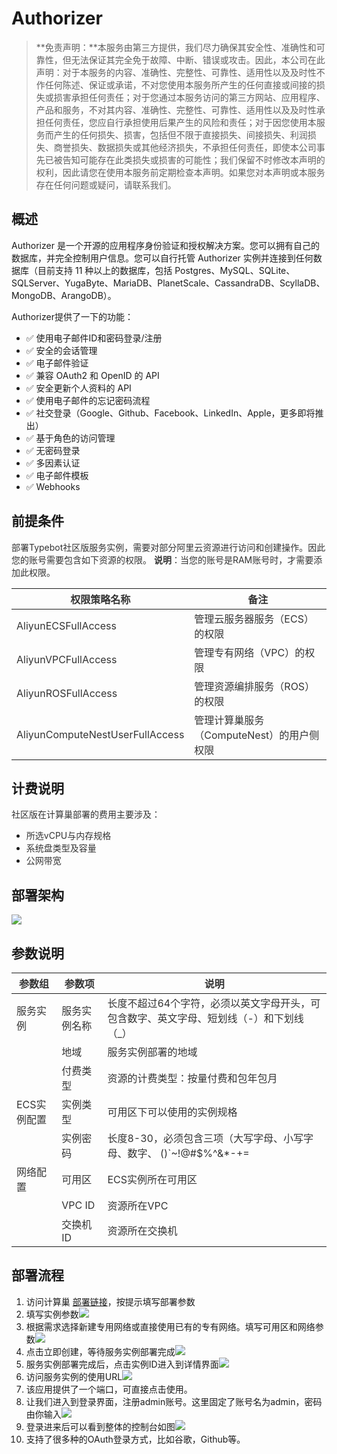 # Authorizer

>**免责声明：**本服务由第三方提供，我们尽力确保其安全性、准确性和可靠性，但无法保证其完全免于故障、中断、错误或攻击。因此，本公司在此声明：对于本服务的内容、准确性、完整性、可靠性、适用性以及及时性不作任何陈述、保证或承诺，不对您使用本服务所产生的任何直接或间接的损失或损害承担任何责任；对于您通过本服务访问的第三方网站、应用程序、产品和服务，不对其内容、准确性、完整性、可靠性、适用性以及及时性承担任何责任，您应自行承担使用后果产生的风险和责任；对于因您使用本服务而产生的任何损失、损害，包括但不限于直接损失、间接损失、利润损失、商誉损失、数据损失或其他经济损失，不承担任何责任，即使本公司事先已被告知可能存在此类损失或损害的可能性；我们保留不时修改本声明的权利，因此请您在使用本服务前定期检查本声明。如果您对本声明或本服务存在任何问题或疑问，请联系我们。

## 概述
Authorizer 是一个开源的应用程序身份验证和授权解决方案。您可以拥有自己的数据库，并完全控制用户信息。您可以自行托管 Authorizer 实例并连接到任何数据库（目前支持 11 种以上的数据库，包括 Postgres、MySQL、SQLite、SQLServer、YugaByte、MariaDB、PlanetScale、CassandraDB、ScyllaDB、MongoDB、ArangoDB）。

Authorizer提供了一下的功能：
- ✅ 使用电子邮件ID和密码登录/注册
- ✅ 安全的会话管理
- ✅ 电子邮件验证
- ✅ 兼容 OAuth2 和 OpenID 的 API
- ✅ 安全更新个人资料的 API
- ✅ 使用电子邮件的忘记密码流程
- ✅ 社交登录（Google、Github、Facebook、LinkedIn、Apple，更多即将推出）
- ✅ 基于角色的访问管理
- ✅ 无密码登录
- ✅ 多因素认证
- ✅ 电子邮件模板
- ✅ Webhooks

## 前提条件
<font style="color:rgb(51, 51, 51);">部署Typebot社区版服务实例，需要对部分阿里云资源进行访问和创建操作。因此您的账号需要包含如下资源的权限。</font><font style="color:rgb(51, 51, 51);"> </font>**<font style="color:rgb(51, 51, 51);">说明</font>**<font style="color:rgb(51, 51, 51);">：当您的账号是RAM账号时，才需要添加此权限。</font>

| <font style="color:rgb(51, 51, 51);">权限策略名称</font> | <font style="color:rgb(51, 51, 51);">备注</font> |
| --- | --- |
| <font style="color:rgb(51, 51, 51);">AliyunECSFullAccess</font> | <font style="color:rgb(51, 51, 51);">管理云服务器服务（ECS）的权限</font> |
| <font style="color:rgb(51, 51, 51);">AliyunVPCFullAccess</font> | <font style="color:rgb(51, 51, 51);">管理专有网络（VPC）的权限</font> |
| <font style="color:rgb(51, 51, 51);">AliyunROSFullAccess</font> | <font style="color:rgb(51, 51, 51);">管理资源编排服务（ROS）的权限</font> |
| <font style="color:rgb(51, 51, 51);">AliyunComputeNestUserFullAccess</font> | <font style="color:rgb(51, 51, 51);">管理计算巢服务（ComputeNest）的用户侧权限</font> |


## 计费说明
<font style="color:rgb(51, 51, 51);"> 社区版在计算巢部署的费用主要涉及：</font>

+ <font style="color:rgb(51, 51, 51);">所选vCPU与内存规格</font>
+ <font style="color:rgb(51, 51, 51);">系统盘类型及容量</font>
+ <font style="color:rgb(51, 51, 51);">公网带宽</font>

## 部署架构
![](./img/deploy.png)



## 参数说明
| <font style="color:rgb(51, 51, 51);">参数组</font> | <font style="color:rgb(51, 51, 51);">参数项</font> | <font style="color:rgb(51, 51, 51);">说明</font> |
| --- | --- | --- |
| <font style="color:rgb(51, 51, 51);">服务实例</font> | <font style="color:rgb(51, 51, 51);">服务实例名称</font> | <font style="color:rgb(51, 51, 51);">长度不超过64个字符，必须以英文字母开头，可包含数字、英文字母、短划线（-）和下划线（_）</font> |
| | <font style="color:rgb(51, 51, 51);">地域</font> | <font style="color:rgb(51, 51, 51);">服务实例部署的地域</font> |
| | <font style="color:rgb(51, 51, 51);">付费类型</font> | <font style="color:rgb(51, 51, 51);">资源的计费类型：按量付费和包年包月</font> |
| <font style="color:rgb(51, 51, 51);">ECS实例配置</font> | <font style="color:rgb(51, 51, 51);">实例类型</font> | <font style="color:rgb(51, 51, 51);">可用区下可以使用的实例规格</font> |
| | <font style="color:rgb(51, 51, 51);">实例密码</font> | <font style="color:rgb(51, 51, 51);">长度8-30，必须包含三项（大写字母、小写字母、数字、 ()`~!@#$%^&*-+=|{}[]:;'<>,.?/ 中的特殊符号）</font> |
| <font style="color:rgb(51, 51, 51);">网络配置</font> | <font style="color:rgb(51, 51, 51);">可用区</font> | <font style="color:rgb(51, 51, 51);">ECS实例所在可用区</font> |
| | <font style="color:rgb(51, 51, 51);">VPC ID</font> | <font style="color:rgb(51, 51, 51);">资源所在VPC</font> |
| | <font style="color:rgb(51, 51, 51);">交换机ID</font> | <font style="color:rgb(51, 51, 51);">资源所在交换机</font> |


## 部署流程
1. 访问计算巢 [部署链接](https://computenest.console.aliyun.com/service/instance/create/default?type=user&ServiceName=Authorizer%E7%A4%BE%E5%8C%BA%E7%89%88)，按提示填写部署参数
2. 填写实例参数![](./img/param1.png)
3. 根据需求选择新建专用网络或直接使用已有的专有网络。填写可用区和网络参数![](./img/param2.png)
4. 点击立即创建，等待服务实例部署完成![](./img/param4.png)
5. 服务实例部署完成后，点击实例ID进入到详情界面![](./img/serviceInstance2.png)
6. 访问服务实例的使用URL![](./img/serviceInstance3.png)
7. 该应用提供了一个端口，可直接点击使用。
8. 让我们进入到登录界面，注册admin账号。这里固定了账号名为admin，密码由你输入![](./img/app1.png)
9. 登录进来后可以看到整体的控制台如图![](./img/app2.png)
10. 支持了很多种的OAuth登录方式，比如谷歌，Github等。
